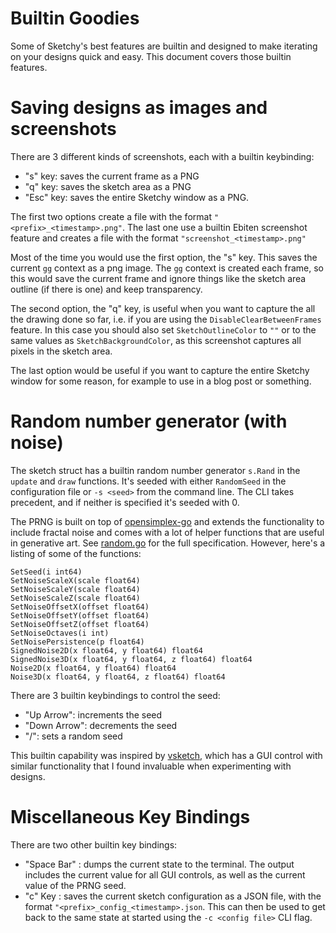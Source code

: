 # Builtin Goodies

Some of Sketchy's best features are builtin and designed to make iterating on your designs quick and easy. This
document covers those builtin features.

# Saving designs as images and screenshots

There are 3 different kinds of screenshots, each with a builtin keybinding:

- "s" key: saves the current frame as a PNG
- "q" key: saves the sketch area as a PNG
- "Esc" key: saves the entire Sketchy window as a PNG.

The first two options create a file with the format `"<prefix>_<timestamp>.png"`. The last one use a builtin Ebiten 
screenshot feature and creates a file with the format `"screenshot_<timestamp>.png"`

Most of the time you would use the first option, the "s" key. This saves the current `gg` context as a png image.
The `gg` context is created each frame, so this would save the current frame and ignore things like the sketch
area outline (if there is one) and keep transparency.

The second option, the "q" key, is useful when you want to capture the all the drawing done so far, i.e. if you
are using the `DisableClearBetweenFrames` feature. In this case you should also set `SketchOutlineColor` to `""` or
to the same values as `SketchBackgroundColor`, as this screenshot captures all pixels in the sketch area.

The last option would be useful if you want to capture the entire Sketchy window for some reason, for example to
use in a blog post or something.

# Random number generator (with noise)

The sketch struct has a builtin random number generator `s.Rand` in the `update` and `draw` functions. It's seeded
with either `RandomSeed` in the configuration file or `-s <seed>` from the command line. The CLI takes precedent, 
and if neither is specified it's seeded with 0.

The PRNG is built on top of [opensimplex-go](https://github.com/ojrac/opensimplex-go) and extends the functionality
to include fractal noise and comes with a lot of helper functions that are useful in generative art. See
[random.go](../random.go) for the full specification. However, here's a listing of some of the functions:

```
SetSeed(i int64)
SetNoiseScaleX(scale float64)
SetNoiseScaleY(scale float64)
SetNoiseScaleZ(scale float64)
SetNoiseOffsetX(offset float64)
SetNoiseOffsetY(offset float64)
SetNoiseOffsetZ(offset float64)
SetNoiseOctaves(i int)
SetNoisePersistence(p float64)
SignedNoise2D(x float64, y float64) float64
SignedNoise3D(x float64, y float64, z float64) float64
Noise2D(x float64, y float64) float64
Noise3D(x float64, y float64, z float64) float64
```

There are 3 builtin keybindings to control the seed:
- "Up Arrow": increments the seed
- "Down Arrow": decrements the seed
- "/": sets a random seed

This builtin capability was inspired by [vsketch](https://github.com/abey79/vsketch), which has a GUI control with
similar functionality that I found invaluable when experimenting with designs.

# Miscellaneous Key Bindings

There are two other builtin key bindings:

- "Space Bar" : dumps the current state to the terminal. The output
includes the current value for all GUI controls, as well as the current value of the PRNG seed.
- "c" Key : saves the current sketch configuration as a JSON file, with the format `"<prefix>_config_<timestamp>.json`. This can then be used to get back to the same state at started using the `-c <config file>` CLI flag.